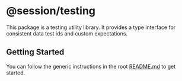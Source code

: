 # @session/testing

This package is a testing utility library. It provides a type interface for consistent data test ids and custom
expectations.

## Getting Started

You can follow the generic instructions in the root [README.md](../../README.md#getting-started) to get started.
